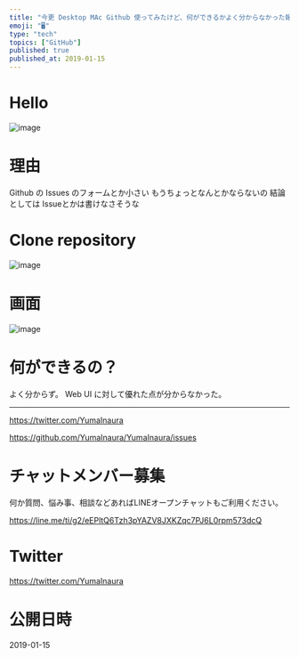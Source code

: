 ```yaml
---
title: "今更 Desktop MAc Github 使ってみたけど、何ができるかよく分からなかった報告。"
emoji: "🖥"
type: "tech"
topics: ["GitHub"]
published: true
published_at: 2019-01-15
---
```




# Hello

![image](https://user-images.githubusercontent.com/13635059/51155823-34c8bd80-18bc-11e9-9d58-7149d6b5dd26.png)

# 理由

Github の Issues のフォームとか小さい
もうちょっとなんとかならないの
結論としては Issueとかは書けなさそうな

 # Clone repository


![image](https://user-images.githubusercontent.com/13635059/51155960-c89a8980-18bc-11e9-8fa1-61c465785873.png)

# 画面

![image](https://user-images.githubusercontent.com/13635059/51155979-e0720d80-18bc-11e9-8d17-705c1d14d3a5.png)

# 何ができるの？

よく分からず。
Web UI に対して優れた点が分からなかった。


---

https://twitter.com/YumaInaura

https://github.com/YumaInaura/YumaInaura/issues








<!-- Update From Qiita API -->

# チャットメンバー募集


何か質問、悩み事、相談などあればLINEオープンチャットもご利用ください。

https://line.me/ti/g2/eEPltQ6Tzh3pYAZV8JXKZqc7PJ6L0rpm573dcQ





# Twitter


https://twitter.com/YumaInaura


<!-- Update From Qiita API -->



# 公開日時

2019-01-15
